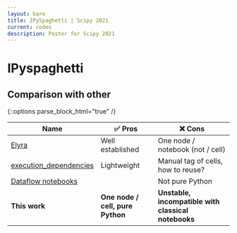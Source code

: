 ```yaml
---
layout: bare
title: IPySpaghetti | Scipy 2021
current: codes
description: Poster for Scipy 2021
---
```

# IPyspaghetti

## Comparison with other

{::options parse_block_html="true" /}

<div class="card">

| Name | ✅ Pros | ❌ Cons |
| ---- | ------- | ------- |
| [Elyra](https://github.com/elyra-ai/elyra) | Well established | One node / notebook (not / cell) |
| [execution_dependencies](https://jupyter-contrib-nbextensions.readthedocs.io/en/latest/nbextensions/execution_dependencies/README.html) | Lightweight | Manual tag of cells, how to reuse? |
| [Dataflow notebooks](https://dataflownb.github.io/dfnotebook.html) | | Not pure Python |
| **This work** | **One node / cell, pure Python** | **Unstable, incompatible with classical notebooks** |

</div>